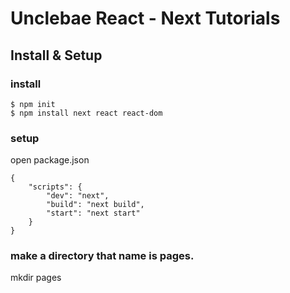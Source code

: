 # Unclebae React - Next Tutorials

## Install & Setup

### install

```
$ npm init
$ npm install next react react-dom
```

### setup

open package.json

```
{
    "scripts": {
        "dev": "next",
        "build": "next build",
        "start": "next start"
    }
}
```

### make a directory that name is pages.

mkdir pages